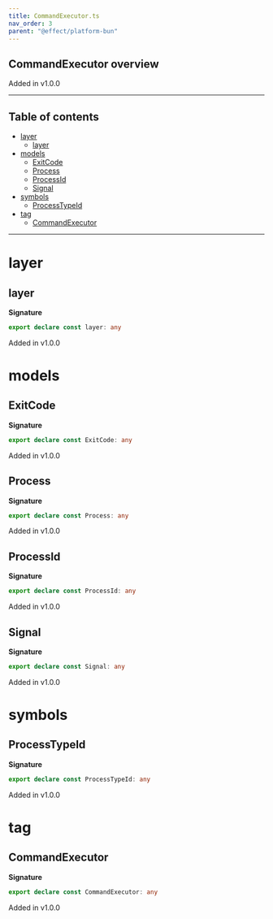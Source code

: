 ```yaml
---
title: CommandExecutor.ts
nav_order: 3
parent: "@effect/platform-bun"
---
```


## CommandExecutor overview

Added in v1.0.0

---

<h2 class="text-delta">Table of contents</h2>

- [layer](#layer)
  - [layer](#layer-1)
- [models](#models)
  - [ExitCode](#exitcode)
  - [Process](#process)
  - [ProcessId](#processid)
  - [Signal](#signal)
- [symbols](#symbols)
  - [ProcessTypeId](#processtypeid)
- [tag](#tag)
  - [CommandExecutor](#commandexecutor)

---

# layer

## layer

**Signature**

```ts
export declare const layer: any
```

Added in v1.0.0

# models

## ExitCode

**Signature**

```ts
export declare const ExitCode: any
```

Added in v1.0.0

## Process

**Signature**

```ts
export declare const Process: any
```

Added in v1.0.0

## ProcessId

**Signature**

```ts
export declare const ProcessId: any
```

Added in v1.0.0

## Signal

**Signature**

```ts
export declare const Signal: any
```

Added in v1.0.0

# symbols

## ProcessTypeId

**Signature**

```ts
export declare const ProcessTypeId: any
```

Added in v1.0.0

# tag

## CommandExecutor

**Signature**

```ts
export declare const CommandExecutor: any
```

Added in v1.0.0
